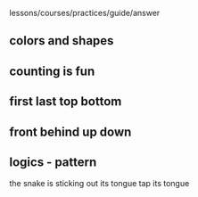 lessons/courses/practices/guide/answer

## colors and shapes

## counting is fun

## first last top bottom

## front behind up down 

## logics - pattern

the snake is sticking out its tongue tap its tongue

